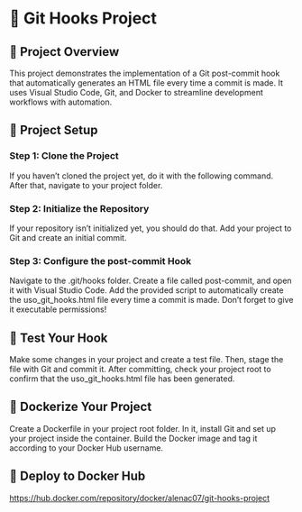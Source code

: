 # 🚀 Git Hooks Project  
## 📜 Project Overview
This project demonstrates the implementation of a Git post-commit hook that automatically generates an HTML file every time a commit is made. It uses Visual Studio Code, Git, and Docker to streamline development workflows with automation.
## 📝 Project Setup 
### Step 1: Clone the Project
If you haven’t cloned the project yet, do it with the following command. After that, navigate to your project folder.

### Step 2: Initialize the Repository
If your repository isn’t initialized yet, you should do that.
Add your project to Git and create an initial commit.

### Step 3: Configure the post-commit Hook
Navigate to the .git/hooks folder. Create a file called post-commit, and open it with Visual Studio Code.
Add the provided script to automatically create the uso_git_hooks.html file every time a commit is made. Don’t forget to give it executable permissions!

## 🧪 Test Your Hook
Make some changes in your project and create a test file. Then, stage the file with Git and commit it.
After committing, check your project root to confirm that the uso_git_hooks.html file has been generated.

## 🐳 Dockerize Your Project
Create a Dockerfile in your project root folder. In it, install Git and set up your project inside the container.
Build the Docker image and tag it according to your Docker Hub username.

## 🚀 Deploy to Docker Hub
https://hub.docker.com/repository/docker/alenac07/git-hooks-project 
